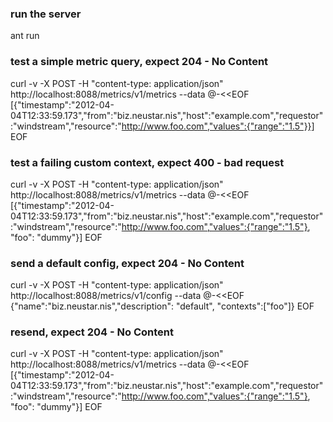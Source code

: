 
### run the server
ant run

### test a simple metric query, expect 204 - No Content
curl -v -X POST -H "content-type: application/json" http://localhost:8088/metrics/v1/metrics --data @-<<EOF
[{"timestamp":"2012-04-04T12:33:59.173","from":"biz.neustar.nis","host":"example.com","requestor":"windstream","resource":"http://www.foo.com","values":{"range":"1.5"}}]
EOF

### test a failing custom context, expect 400 - bad request
curl -v -X POST -H "content-type: application/json" http://localhost:8088/metrics/v1/metrics --data @-<<EOF
[{"timestamp":"2012-04-04T12:33:59.173","from":"biz.neustar.nis","host":"example.com","requestor":"windstream","resource":"http://www.foo.com","values":{"range":"1.5"}, "foo": "dummy"}]
EOF

### send a default config, expect 204 - No Content
curl -v -X POST -H "content-type: application/json" http://localhost:8088/metrics/v1/config --data @-<<EOF
{"name":"biz.neustar.nis","description": "default", "contexts":["foo"]}
EOF

### resend, expect 204 - No Content
curl -v -X POST -H "content-type: application/json" http://localhost:8088/metrics/v1/metrics --data @-<<EOF
[{"timestamp":"2012-04-04T12:33:59.173","from":"biz.neustar.nis","host":"example.com","requestor":"windstream","resource":"http://www.foo.com","values":{"range":"1.5"}, "foo": "dummy"}]
EOF
